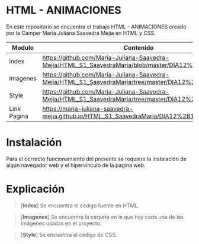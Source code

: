 # HTML - ANIMACIONES

En este repositorio se encuentra el trabajo HTML - ANIMACIONES creado por la Camper Maria Juliana Saavedra Mejia en HTML y CSS.


| Modulo | Contenido |
|--|--|
| index |https://github.com/Maria-Juliana-Saavedra-Mejia/HTML_S1_SaavedraMaria/blob/master/DIA12%2B1/index.html|
| Imágenes |https://github.com/Maria-Juliana-Saavedra-Mejia/HTML_S1_SaavedraMaria/tree/master/DIA12%2B1/img|
| Style |https://github.com/Maria-Juliana-Saavedra-Mejia/HTML_S1_SaavedraMaria/tree/master/DIA12%2B1/style|
| Link Pagina |https://maria-juliana-saavedra-mejia.github.io/HTML_S1_SaavedraMaria/DIA12%2B1/|

# **Instalación**

Para el correcto funcionamiento del presente se requiere la instalación de algún navegador web y el hipervínculo de la pagina web.

# **Explicación**

> [**Index**]
Se encuentra el código fuente en HTML.

> [**Imagenes**]
Se encuentra la carpeta en la que hay cada una de las imágenes usadas en el proyecto.

> [**Style**]
Se encuentra el código de CSS.

